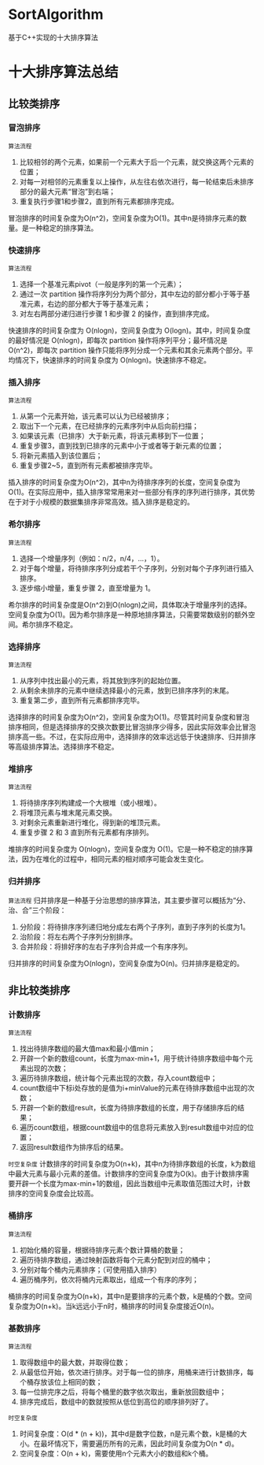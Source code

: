 # SortAlgorithm
基于C++实现的十大排序算法

# 十大排序算法总结
## 比较类排序
### 冒泡排序
`算法流程`
1. 比较相邻的两个元素，如果前一个元素大于后一个元素，就交换这两个元素的位置；
2. 对每一对相邻的元素重复以上操作，从左往右依次进行，每一轮结束后未排序部分的最大元素“冒泡”到右端；
3. 重复执行步骤1和步骤2，直到所有元素都排序完成。

冒泡排序的时间复杂度为O(n^2)，空间复杂度为O(1)。其中n是待排序元素的数量。是一种稳定的排序算法。
### 快速排序
`算法流程`
1. 选择一个基准元素pivot（一般是序列的第一个元素）；
2. 通过一次 partition 操作将序列分为两个部分，其中左边的部分都小于等于基准元素，右边的部分都大于等于基准元素；
3. 对左右两部分递归进行步骤 1 和步骤 2 的操作，直到排序完成。

快速排序的时间复杂度为 O(nlogn)，空间复杂度为 O(logn)。其中，时间复杂度的最好情况是 O(nlogn)，即每次 partition 操作将序列平分；最坏情况是 O(n^2)，即每次 partition 操作只能将序列分成一个元素和其余元素两个部分。平均情况下，快速排序的时间复杂度为 O(nlogn)。快速排序不稳定。
### 插入排序
`算法流程`
1. 从第一个元素开始，该元素可以认为已经被排序；
2. 取出下一个元素，在已经排序的元素序列中从后向前扫描；
3. 如果该元素（已排序）大于新元素，将该元素移到下一位置；
4. 重复步骤3，直到找到已排序的元素中小于或者等于新元素的位置；
5. 将新元素插入到该位置后；
6. 重复步骤2~5，直到所有元素都被排序完毕。

插入排序的时间复杂度为O(n^2)，其中n为待排序序列的长度，空间复杂度为O(1)。在实际应用中，插入排序常常用来对一些部分有序的序列进行排序，其优势在于对于小规模的数据集排序非常高效。插入排序是稳定的。
### 希尔排序
`算法流程`
1. 选择一个增量序列（例如：n/2，n/4，…，1）。
2. 对于每个增量，将待排序序列分成若干个子序列，分别对每个子序列进行插入排序。
3. 逐步缩小增量，重复步骤 2，直至增量为 1。

希尔排序的时间复杂度是O(n^2)到O(nlogn)之间，具体取决于增量序列的选择。空间复杂度为O(1)。因为希尔排序是一种原地排序算法，只需要常数级别的额外空间。希尔排序不稳定。
### 选择排序
`算法流程`
1. 从序列中找出最小的元素，将其放到序列的起始位置。
2. 从剩余未排序的元素中继续选择最小的元素，放到已排序序列的末尾。
3. 重复第二步，直到所有元素都排序完毕。

选择排序的时间复杂度为O(n^2)，空间复杂度为O(1)。尽管其时间复杂度和冒泡排序相同，但是选择排序的交换次数要比冒泡排序少得多，因此实际效率会比冒泡排序高一些。不过，在实际应用中，选择排序的效率远远低于快速排序、归并排序等高级排序算法。选择排序不稳定。
### 堆排序
`算法流程`
1. 将待排序序列构建成一个大根堆（或小根堆）。
2. 将堆顶元素与堆末尾元素交换。
3. 对剩余元素重新进行堆化，得到新的堆顶元素。
4. 重复步骤 2 和 3 直到所有元素都有序排列。

堆排序的时间复杂度为 O(nlogn)，空间复杂度为 O(1)。它是一种不稳定的排序算法，因为在堆化的过程中，相同元素的相对顺序可能会发生变化。
### 归并排序
`算法流程`
归并排序是一种基于分治思想的排序算法，其主要步骤可以概括为“分、治、合”三个阶段：
1. 分阶段：将待排序序列递归地分成左右两个子序列，直到子序列的长度为1。
2. 治阶段：将左右两个子序列分别排序。
3. 合并阶段：将排好序的左右子序列合并成一个有序序列。

归并排序的时间复杂度为O(nlogn)，空间复杂度为O(n)。归并排序是稳定的。
## 非比较类排序
### 计数排序
`算法流程`
1. 找出待排序数组的最大值max和最小值min；
2. 开辟一个新的数组count，长度为max-min+1，用于统计待排序数组中每个元素出现的次数；
3. 遍历待排序数组，统计每个元素出现的次数，存入count数组中；
4. count数组中下标i处存放的是值为i+minValue的元素在待排序数组中出现的次数；
5. 开辟一个新的数组result，长度为待排序数组的长度，用于存储排序后的结果；
6. 遍历count数组，根据count数组中的信息将元素放入到result数组中对应的位置；
7. 返回result数组作为排序后的结果。

`时空复杂度`
计数排序的时间复杂度为O(n+k)，其中n为待排序数组的长度，k为数组中最大元素与最小元素的差值。计数排序的空间复杂度为O(k)。由于计数排序需要开辟一个长度为max-min+1的数组，因此当数组中元素取值范围过大时，计数排序的空间复杂度会比较高。
### 桶排序
`算法流程`
1. 初始化桶的容量，根据待排序元素个数计算桶的数量；
2. 遍历待排序数组，通过映射函数将每个元素分配到对应的桶中；
3. 分别对每个桶内元素排序；（可使用插入排序）
4. 遍历桶序列，依次将桶内元素取出，组成一个有序的序列；

桶排序的时间复杂度为O(n+k)，其中n是要排序的元素个数，k是桶的个数。空间复杂度为O(n+k)。当k远远小于n时，桶排序的时间复杂度接近O(n)。
### 基数排序
`算法流程`
1. 取得数组中的最大数，并取得位数；
2. 从最低位开始，依次进行排序。对于每一位的排序，用桶来进行计数排序，每个桶存放该位上相同的数；
3. 每一位排完序之后，将每个桶里的数字依次取出，重新放回数组中；
4. 排序完成后，数组中的数就按照从低位到高位的顺序排列好了。

 `时空复杂度`
1. 时间复杂度：O(d * (n + k))，其中d是数字位数，n是元素个数，k是桶的大小。在最坏情况下，需要遍历所有的元素，因此时间复杂度为O(n * d)。
2. 空间复杂度：O(n + k)，需要使用n个元素大小的数组和k个桶。

